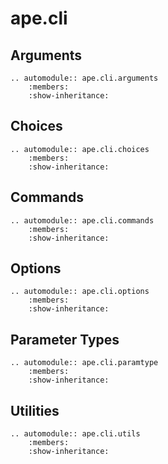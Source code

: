 # ape.cli

## Arguments

```{eval-rst}
.. automodule:: ape.cli.arguments
    :members:
    :show-inheritance:
```

## Choices

```{eval-rst}
.. automodule:: ape.cli.choices
    :members:
    :show-inheritance:
```

## Commands

```{eval-rst}
.. automodule:: ape.cli.commands
    :members:
    :show-inheritance:
```

## Options

```{eval-rst}
.. automodule:: ape.cli.options
    :members:
    :show-inheritance:
```

## Parameter Types

```{eval-rst}
.. automodule:: ape.cli.paramtype
    :members:
    :show-inheritance:
```

## Utilities

```{eval-rst}
.. automodule:: ape.cli.utils
    :members:
    :show-inheritance:
```
